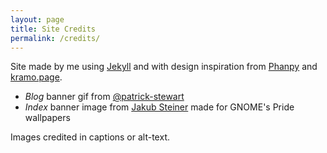 ```yaml
---
layout: page
title: Site Credits
permalink: /credits/
---
```

Site made by me using [Jekyll](https://jekyllrb.com/) and with design inspiration from [Phanpy](https://phanpy.social/) and [kramo.page](https://kramo.page/).

- *Blog* banner gif from [@patrick-stewart](https://www.tumblr.com/patrick-stewart)
- *Index* banner image from [Jakub Steiner](https://jimmac.eu/) made for GNOME's Pride wallpapers

Images credited in captions or alt-text.
